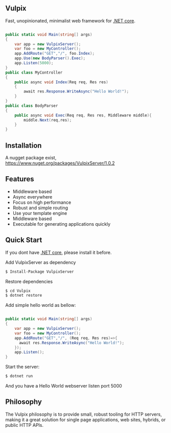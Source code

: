 Vulpix
--------------

Fast, unopinionated, minimalist web framework for [.NET core](https://www.microsoft.com/net/core#windows).



```c#

public static void Main(string[] args)
{
    var app = new VulpixServer();
    var foo = new MyController();
    app.AddRoute("GET","/", foo.Index);
    app.Use(new BodyParser().Exec);
    app.Listen(5000);
}
public class MyController
{
    public async void Index(Req req, Res res)
    {
        await res.Response.WriteAsync("Hello World!");
    }
}
public class BodyParser
{
    public async void Exec(Req req, Res res, Middleware middle){
        middle.Next(req,res);
    }
}

```

## Installation
A nugget package exist, https://www.nuget.org/packages/VulpixServer/1.0.2

## Features

  * Middleware based
  * Async everywhere
  * Focus on high performance
  * Robust and simple routing
  * Use your template engine
  * Middleware based
  * Executable for generating applications quickly

## Quick Start
If you dont have [.NET core](https://www.microsoft.com/net/core#windows), please install it before.

 Add VulpixServer as dependency

```bash
$ Install-Package VulpixServer
```

  Restore dependencies

```bash
$ cd Vulpix
$ dotnet restore
```
  Add simple hello world as bellow:

```c#

public static void Main(string[] args)
{
    var app = new VulpixServer();
    var foo = new MyController();
    app.AddRoute("GET","/", (Req req, Res res)=>{
      await res.Response.WriteAsync("Hello World!");
    });
    app.Listen();
}
```
  Start the server:

```bash
$ dotnet run
```

And you have a Hello World webserver listen port 5000

## Philosophy

  The Vulpix philosophy is to provide small, robust tooling for HTTP servers, making
  it a great solution for single page applications, web sites, hybrids, or public
  HTTP APIs.
